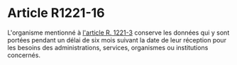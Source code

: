 # Article R1221-16

L'organisme mentionné à [l'article R. 1221-3][1] conserve les données qui y sont portées pendant un délai de six mois suivant la date de leur réception pour les besoins des administrations, services, organismes ou institutions concernés.

 [1]: /affichCodeArticle.do?cidTexte=LEGITEXT000006072050&idArticle=LEGIARTI000018482821&dateTexte=&categorieLien=cid